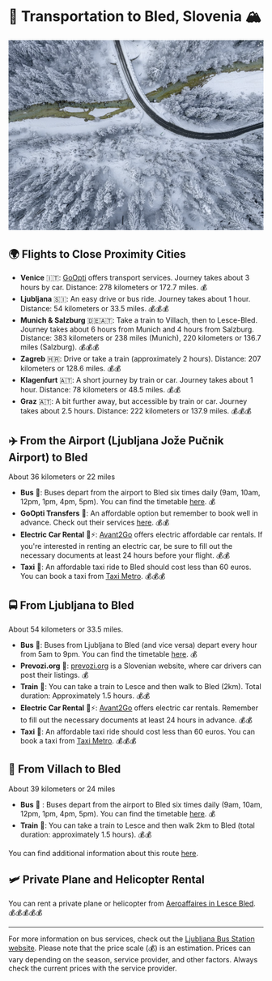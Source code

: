 # 🛫 Transportation to Bled, Slovenia 🏔️

![subwork_travel](./pics/subwork_travel.png)

## 🌍 Flights to Close Proximity Cities

- **Venice** 🇮🇹: [GoOpti](https://www.goopti.com/sl/) offers transport services. Journey takes about 3 hours by car. Distance: 278 kilometers or 172.7 miles. 💰
- **Ljubljana** 🇸🇮: An easy drive or bus ride. Journey takes about 1 hour. Distance: 54 kilometers or 33.5 miles. 💰💰💰
- **Munich & Salzburg** 🇩🇪🇦🇹: Take a train to Villach, then to Lesce-Bled. Journey takes about 6 hours from Munich and 4 hours from Salzburg. Distance: 383 kilometers or 238 miles (Munich), 220 kilometers or 136.7 miles (Salzburg). 💰💰💰
- **Zagreb** 🇭🇷: Drive or take a train (approximately 2 hours). Distance: 207 kilometers or 128.6 miles. 💰💰
- **Klagenfurt** 🇦🇹: A short journey by train or car. Journey takes about 1 hour. Distance: 78 kilometers or 48.5 miles. 💰💰
- **Graz** 🇦🇹: A bit further away, but accessible by train or car. Journey takes about 2.5 hours. Distance: 222 kilometers or 137.9 miles. 💰💰💰

## ✈️ From the Airport (Ljubljana Jože Pučnik Airport) to Bled
About 36 kilometers or 22 miles

- **Bus** 🚌: Buses depart from the airport to Bled six times daily (9am, 10am, 12pm, 1pm, 4pm, 5pm). You can find the timetable [here](https://www.ap-ljubljana.si/en/timetable?departure=11917&destination=8869). 💰
- **GoOpti Transfers** 🚐: An affordable option but remember to book well in advance. Check out their services [here](https://www.goopti.com/sl/). 💰💰
- **Electric Car Rental** 🚗⚡: [Avant2Go](https://avant2go.si/) offers electric affordable car rentals. If you're interested in renting an electric car, be sure to fill out the necessary documents at least 24 hours before your flight. 💰💰
- **Taxi** 🚕: An affordable taxi ride to Bled should cost less than 60 euros. You can book a taxi from [Taxi Metro](https://www.taximetro.si/). 💰💰💰

## 🚍 From Ljubljana to Bled
About 54 kilometers or 33.5 miles.

- **Bus** 🚌: Buses from Ljubljana to Bled (and vice versa) depart every hour from 5am to 9pm. You can find the timetable [here](https://www.ap-ljubljana.si/en/bus/Ljubljana%20avtobusna%20postaja-to-Bled). 💰
- **Prevozi.org** 🚗: [prevozi.org](https://prevoz.org/) is a Slovenian website, where car drivers can post
their listings. 💰
- **Train** 🚂: You can take a train to Lesce and then walk to Bled (2km). Total duration: Approximately 1.5 hours. 💰💰
- **Electric Car Rental** 🚗⚡: [Avant2Go](https://avant2go.si/) offers electric car rentals. Remember to fill out the necessary documents at least 24 hours in advance. 💰💰
- **Taxi** 🚕: An affordable taxi ride should cost less than 60 euros. You can book a taxi from [Taxi Metro](https://www.taximetro.si/). 💰💰💰

## 🚉 From Villach to Bled
About 39 kilometers or 24 miles

- **Bus** 🚌 : Buses depart from the airport to Bled six times daily (9am, 10am, 12pm, 1pm, 4pm, 5pm). You can find the timetable [here](https://www.ap-ljubljana.si/en/timetable?departure=11917&destination=8869). 💰
- **Train** 🚂: You can take a train to Lesce and then walk 2km to Bled (total duration: approximately 1.5 hours). 💰💰

You can find additional information about this route [here](https://www.rome2rio.com/map/Villach/Bled).

## 🛩️ Private Plane and Helicopter Rental

You can rent a private plane or helicopter from [Aeroaffaires in Lesce Bled](https://aeroaffaires.com/private-jet-hire-destination/lesce-bled/). 💰💰💰💰💰

---

For more information on bus services, check out the [Ljubljana Bus Station website](https://www.ap-ljubljana.si/en/bus/Ljubljana%20avtobusna%20postaja-to-Bled).
Please note that the price scale (💰) is an estimation. Prices can vary depending on the season, service provider, and other factors. Always check the current prices with the service provider.